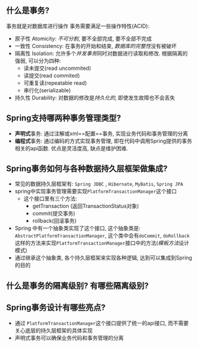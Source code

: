 ## 什么是事务?
事务就是对数据库进行操作
事务需要满足一些操作特性(ACID):
- 原子性 Atomicity: *不可分割*, 要不全部完成, 要不全部不完成
- 一致性 Consistency: 在事务的开始和结束, *数据库的完整性*没有被破坏
- 隔离性 Isolation: 允许多个*并发事务*同时对数据进行读取和修改. 根据隔离的强弱, 可以分为四种:
	- 读未提交(read uncommited)
	- 读提交(read commited)
	- 可重复读(repeatable read)
	- 串行化(serializable)
- 持久性 Durability: 对数据的修改是*持久化的*, 即使发生故障也不会丢失

## Spring支持哪两种事务管理类型?
- **声明式**事务: 通过注解或xml==配置==事务, 实现业务代码和事务管理的分离
- **编程式**事务: 通过编码的方式实现事务管理, 即在代码中调用Spring提供的事务相关的api函数. 优点是灵活度高, 缺点是维护困难.

## Spring事务如何与各种数据持久层框架做集成?
- 常见的数据持久层框架有: `Spring JDBC` , `Hibernate`, `MyBatis`, `Spring JPA`
- spring中实现事务管理需要实现`PlatformTransactionManager`这个接口
	- 这个接口里有三个方法:
		- getTransaction (返回TransactionStatus对象)
		- commit(提交事务)
		- rollback(回滚事务)
- Spring 中有一个抽象类实现了这个接口, 这个抽象类是: `AbstractPlatformTransactionManager`, 这个类中会有`doCommit`, `doRollback`这样的方法来实现`PlatformTransactionManager`接口中的方法(*模板方法*设计模式)
- 通过继承这个抽象类, 各个持久层框架来实现各种逻辑, 达到可以集成到Spring的目的

## 什么是事务的隔离级别? 有哪些隔离级别?


## Spring事务设计有哪些亮点?
- 通过 `PlatformTransactionManager`这个接口提供了统一的api接口, 而不需要关心底层的持久层框架的具体实现
- 声明式事务可以确保业务代码和事务管理的分离
